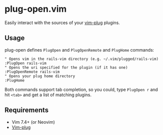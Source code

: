 plug-open.vim
===

Easily interact with the sources of your [vim-plug](https://github.com/junegunn/vim-plug) plugins.

Usage
---

plug-open defines `PlugOpen` and `PlugOpenRemote` and `PlugHome` commands:


```viml
" Opens vim in the rails-vim directory (e.g. ~/.vim/plugged/rails-vim)
:PlugOpen rails-vim
" Opens the uri specified for the plugin (if it has one)
:PlugOpenRemote rails-vim
" Opens your plug home directory
:PlugHome
```

Both commands support tab completion, so you could, type `PlugOpen r` and hit `<tab>` and get a list of matching plugins.


Requirements
---

- Vim 7.4+ (or Neovim)
- [Vim-plug](https://github.com/junegunn/vim-plug)
